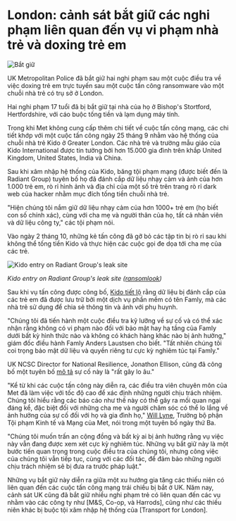 # London: cảnh sát bắt giữ các nghi phạm liên quan đến vụ vi phạm nhà trẻ và doxing trẻ em

![Bắt giữ](https://www.bleepstatic.com/content/hl-images/2022/10/28/law-enforcement-arrest-bright.jpg)

UK Metropolitan Police đã bắt giữ hai nghi phạm sau một cuộc điều tra về việc doxing trẻ em trực tuyến sau một cuộc tấn công ransomware vào một chuỗi nhà trẻ có trụ sở ở London.

Hai nghi phạm 17 tuổi đã bị bắt giữ tại nhà của họ ở Bishop's Stortford, Hertfordshire, với cáo buộc tống tiền và lạm dụng máy tính.

Trong khi Met không cung cấp thêm chi tiết về cuộc tấn công mạng, các chi tiết khớp với một cuộc tấn công ngày 25 tháng 9 nhằm vào hệ thống của chuỗi nhà trẻ Kido ở Greater London. Các nhà trẻ và trường mẫu giáo của Kido International được tin tưởng bởi hơn 15.000 gia đình trên khắp United Kingdom, United States, India và China.

Sau khi xâm nhập hệ thống của Kido, băng tội phạm mạng (được biết đến là Radiant Group) tuyên bố họ đã đánh cắp dữ liệu nhạy cảm và ảnh của hơn 1.000 trẻ em, rò rỉ hình ảnh và địa chỉ của một số trẻ trên trang rò rỉ dark web của hacker nhằm mục đích tống tiền chuỗi nhà trẻ.

"Hiện chúng tôi nắm giữ dữ liệu nhạy cảm của hơn 1000+ trẻ em (họ biết con số chính xác), cùng với cha mẹ và người thân của họ, tất cả nhân viên và dữ liệu công ty," các tội phạm nói.

Vào ngày 2 tháng 10, những kẻ tấn công đã gỡ bỏ các tập tin bị rò rỉ sau khi không thể tống tiền Kido và thực hiện các cuộc gọi đe dọa tới cha mẹ của các trẻ.

![Kido entry on Radiant Group's leak site](https://www.bleepstatic.com/images/news/u/1109292/2025/Kido-Radiant-entry.png)

_Kido entry on Radiant Group's leak site ([ransomlook](http://ransomlook.io))_

Sau khi vụ tấn công được công bố, [Kido tiết lộ](http://www.theguardian.com/uk-news/2025/oct/07/man-teenage-boy-arrested-kido-nurseries-cyber-attack-london) rằng dữ liệu bị đánh cắp của các trẻ em đã được lưu trữ bởi một dịch vụ phần mềm có tên Famly, mà các nhà trẻ sử dụng để chia sẻ thông tin và ảnh với phụ huynh.

"Chúng tôi đã tiến hành một cuộc điều tra kỹ lưỡng về sự cố và có thể xác nhận rằng không có vi phạm nào đối với bảo mật hay hạ tầng của Famly dưới bất kỳ hình thức nào và không có khách hàng khác nào bị ảnh hưởng," giám đốc điều hành Famly Anders Laustsen cho biết. "Tất nhiên chúng tôi coi trọng bảo mật dữ liệu và quyền riêng tư cực kỳ nghiêm túc tại Famly."

UK NCSC Director for National Resilience, Jonathon Ellison, cũng đã công bố một tuyên bố [mô tả](https://www.ncsc.gov.uk/news/nursery-data-incident) sự cố này là "rất gây lo âu."

"Kể từ khi các cuộc tấn công này diễn ra, các điều tra viên chuyên môn của Met đã làm việc với tốc độ cao để xác định những người chịu trách nhiệm. Chúng tôi hiểu rằng các báo cáo như thế này có thể gây ra mối quan ngại đáng kể, đặc biệt đối với những cha mẹ và người chăm sóc có thể lo lắng về ảnh hưởng của sự cố đối với họ và gia đình họ," [Will Lyne](https://news.met.police.uk/news/two-arrested-by-the-met-following-nursery-cyber-attack-501880), Trưởng bộ phận Tội phạm Kinh tế và Mạng của Met, nói trong một tuyên bố ngày thứ Ba.

"Chúng tôi muốn trấn an cộng đồng và bất kỳ ai bị ảnh hưởng rằng vụ việc này vẫn đang được xem xét cực kỳ nghiêm túc. Những vụ bắt giữ này là một bước tiến quan trọng trong cuộc điều tra của chúng tôi, nhưng công việc của chúng tôi vẫn tiếp tục, cùng với các đối tác, để đảm bảo những người chịu trách nhiệm sẽ bị đưa ra trước pháp luật."

Những vụ bắt giữ này diễn ra giữa một xu hướng gia tăng các thiếu niên có liên quan đến các cuộc tấn công mạng trái chiều bị bắt ở UK. Năm nay, cảnh sát UK cũng đã bắt giữ nhiều nghi phạm trẻ có liên quan đến các vụ nhằm vào các công ty như [M&S, Co-op, và Harrods], cũng như các thiếu niên khác bị buộc tội xâm nhập hệ thống của [Transport for London].